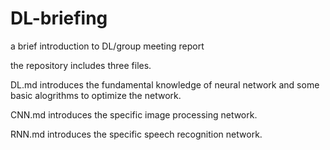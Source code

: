 # DL-briefing
a brief introduction to DL/group meeting report

the repository includes three files.

DL.md introduces the fundamental knowledge of neural network and some basic alogrithms to optimize the network.

CNN.md introduces the specific image processing network.

RNN.md introduces the specific speech recognition network.